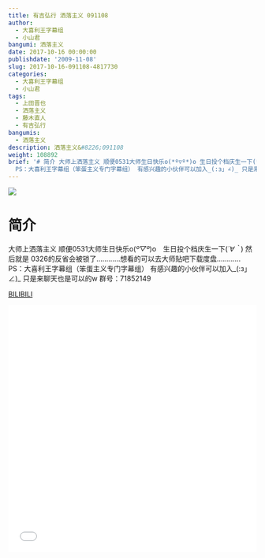 ```yaml
---
title: 有吉弘行 洒落主义 091108
author:
  - 大喜利王字幕组
  - 小山君
bangumi: 洒落主义
date: 2017-10-16 00:00:00
publishdate: '2009-11-08'
slug: 2017-10-16-091108-4817730
categories:
  - 大喜利王字幕组
  - 小山君
tags:
  - 上田晋也
  - 洒落主义
  - 藤木直人
  - 有吉弘行
bangumis:
  - 洒落主义
description: 洒落主义&#8226;091108
weight: 108892
brief: '# 简介 大师上洒落主义 顺便0531大师生日快乐o(*º▽º*)o 生日投个档庆生一下(*´∀｀*) 然后就是 0326的反省会被锁了…………想看的可以去大师贴吧下载度盘…………
  PS：大喜利王字幕组（笨蛋主义专门字幕组） 有感兴趣的小伙伴可以加入_(:з」∠)_ 只是来聊天也是可以的w 群号：71852149'
---
```


![](https://i.imgur.com/uUtw12q.jpg)

# 简介  
大师上洒落主义
顺便0531大师生日快乐o(*º▽º*)o　生日投个档庆生一下(*´∀｀*)
然后就是 0326的反省会被锁了…………想看的可以去大师贴吧下载度盘…………
PS：大喜利王字幕组（笨蛋主义专门字幕组） 
有感兴趣的小伙伴可以加入_(:з」∠)_  只是来聊天也是可以的w
群号：71852149

  [BILIBILI](https://www.bilibili.com/video/av4817730/)


<div class="vcontainer">  <iframe class='video' src="//www.bilibili.com/blackboard/player.html?aid=4817730" width="100%" height="500" frameborder="0" allowfullscreen="allowfullscreen"></iframe></div>

